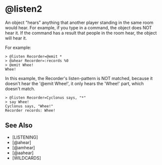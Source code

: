 # @listen2
An object "hears" anything that another player standing in the same room would hear. For example, if you type in a command, the object does NOT hear it. If the command has a result that people in the room hear, the object will hear it.

For example:
```
> @listen Recorder=@emit *
> @ahear Recorder=:records %0
> @emit Whee!
Whee!
```
In this example, the Recorder's listen-pattern is NOT matched, because it doesn't hear the '@emit Whee!', it only hears the 'Whee!' part, which doesn't match.
```
> @listen Recorder=Cyclonus says, "*"
> say Whee!
Cyclonus says, "Whee!"
Recorder records: Whee!
```


## See Also
- [LISTENING]
- [@ahear]
- [@amhear]
- [@aahear]
- [WILDCARDS]

